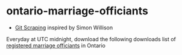 # ontario-marriage-officiants

- [Git Scraping](https://simonwillison.net/2020/Oct/9/git-scraping/) inspired by Simon Willison

Everyday at UTC midnight, download the following downloads list of [registered marriage officiants](https://data.ontario.ca/dataset/38ddc983-1bf0-4bee-ad18-07dac8cfe884/resource/e010f610-c3d6-4f88-849b-6f8c11e98d9c/) in Ontario


